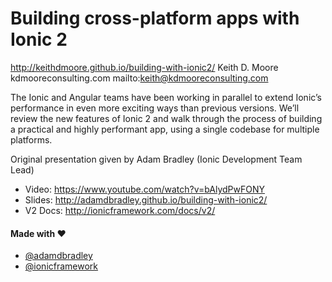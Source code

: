 # Building cross-platform apps with Ionic 2

http://keithdmoore.github.io/building-with-ionic2/
Keith D. Moore
kdmooreconsulting.com
mailto:keith@kdmooreconsulting.com

The Ionic and Angular teams have been working in parallel to extend Ionic’s performance in even more exciting ways than previous versions. We’ll review the new features of Ionic 2 and walk through the process of building a practical and highly performant app, using a single codebase for multiple platforms.

Original presentation given by Adam Bradley (Ionic Development Team Lead)
- Video: https://www.youtube.com/watch?v=bAlydPwFONY
- Slides: http://adamdbradley.github.io/building-with-ionic2/
- V2 Docs: http://ionicframework.com/docs/v2/

#### Made with &#9829;
- [@adamdbradley](https://twitter.com/adamdbradley)
- [@ionicframework](https://twitter.com/ionicframework) 
